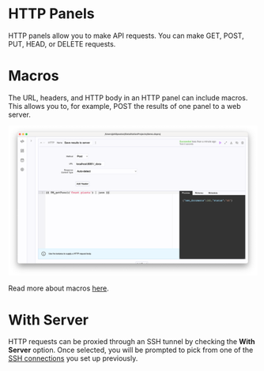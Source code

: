 # HTTP Panels

HTTP panels allow you to make API requests. You can make GET, POST,
PUT, HEAD, or DELETE requests.

# Macros

The URL, headers, and HTTP body in an HTTP panel can include
macros. This allows you to, for example, POST the results of one panel
to a web server.

![Post macro](/tutorials/post-macro.png)

Read more about macros [here](./Macros.md).

# With Server

HTTP requests can be proxied through an SSH tunnel by checking the
**With Server** option. Once selected, you will be prompted to pick from
one of the [SSH connections](../SSH_Connections) you set up previously.
